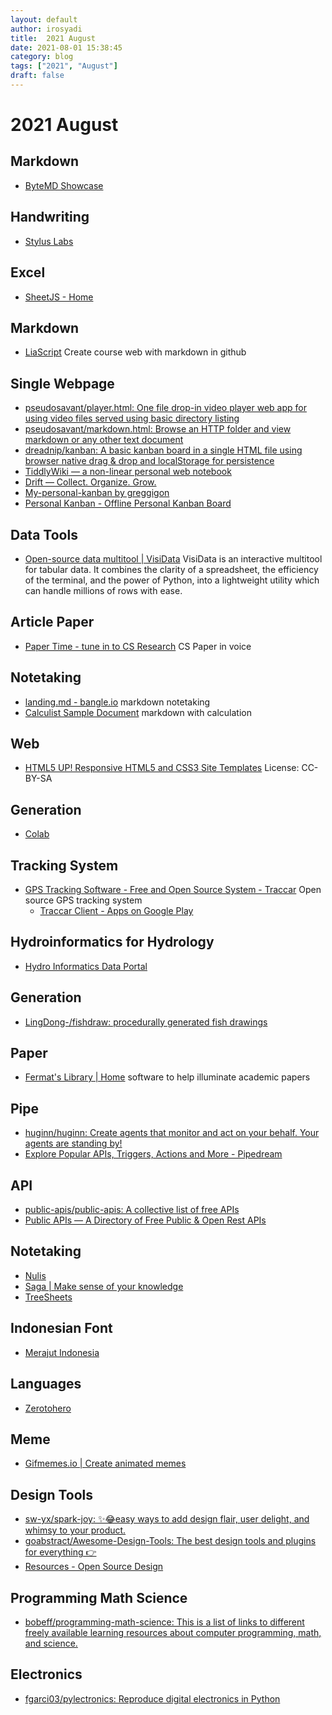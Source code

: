 ```yaml
---
layout: default
author: irosyadi
title:  2021 August
date: 2021-08-01 15:38:45
category: blog
tags: ["2021", "August"]
draft: false
---
```


# 2021 August

## Markdown
- [ByteMD Showcase](https://bytemd.netlify.app/)

## Handwriting
- [Stylus Labs](http://www.styluslabs.com/)

## Excel
- [SheetJS - Home](https://sheetjs.com/)

## Markdown
- [LiaScript](https://liascript.github.io/) Create course web with markdown in github

## Single Webpage
- [pseudosavant/player.html: One file drop-in video player web app for using video files served using basic directory listing](https://github.com/pseudosavant/player.html)
- [pseudosavant/markdown.html: Browse an HTTP folder and view markdown or any other text document](https://github.com/pseudosavant/markdown.html)
- [dreadnip/kanban: A basic kanban board in a single HTML file using browser native drag & drop and localStorage for persistence](https://github.com/dreadnip/kanban)
- [TiddlyWiki — a non-linear personal web notebook](https://tiddlywiki.com/)
- [Drift — Collect. Organize. Grow.](https://akhater.github.io/drift/)
- [My-personal-kanban by greggigon](https://greggigon.github.io/my-personal-kanban/)
- [Personal Kanban - Offline Personal Kanban Board](https://personalkanban.js.org/showcase.html)

## Data Tools
- [Open-source data multitool | VisiData](https://www.visidata.org/) VisiData is an interactive multitool for tabular data. It combines the clarity of a spreadsheet, the efficiency of the terminal, and the power of Python, into a lightweight utility which can handle millions of rows with ease.

## Article Paper
- [Paper Time - tune in to CS Research](https://papertime.app/) CS Paper in voice

## Notetaking
- [landing.md - bangle.io](https://bangle.io/ws/bangle-help) markdown notetaking
- [Calculist Sample Document](https://app.calculist.io/sample) markdown with calculation

## Web
- [HTML5 UP! Responsive HTML5 and CSS3 Site Templates](https://html5up.net/) License: CC-BY-SA

## Generation
- [Colab](https://colab.research.google.com/drive/1wkF67ThUz37T2_oPIuSwuO4e_-0vjaLs?usp=sharing)

## Tracking System
- [GPS Tracking Software - Free and Open Source System - Traccar](https://www.traccar.org/) Open source GPS tracking system
    - [Traccar Client - Apps on Google Play](https://play.google.com/store/apps/details?id=org.traccar.client)

## Hydroinformatics for Hydrology
- [Hydro Informatics Data Portal](https://spatialagent.org/HydroInformatics/)

## Generation
- [LingDong-/fishdraw: procedurally generated fish drawings](https://github.com/LingDong-/fishdraw/tree/main)

## Paper
- [Fermat's Library | Home](https://fermatslibrary.com/) software to help illuminate academic papers

## Pipe
- [huginn/huginn: Create agents that monitor and act on your behalf. Your agents are standing by!](https://github.com/huginn/huginn)
- [Explore Popular APIs, Triggers, Actions and More - Pipedream](https://pipedream.com/explore)

## API
- [public-apis/public-apis: A collective list of free APIs](https://github.com/public-apis/public-apis)
- [Public APIs — A Directory of Free Public & Open Rest APIs](https://public-apis.io/)

## Notetaking
- [Nulis](https://nulis.io/)
- [Saga | Make sense of your knowledge](https://saga.so/)
- [TreeSheets](https://strlen.com/treesheets/)

## Indonesian Font
- [Merajut Indonesia](https://merajutindonesia.id/)

## Languages
- [Zerotohero](https://www.zerotohero.ca/)

## Meme
- [Gifmemes.io | Create animated memes](https://gifmemes.io/)

## Design Tools
- [sw-yx/spark-joy: ✨😂easy ways to add design flair, user delight, and whimsy to your product.](https://github.com/sw-yx/spark-joy/#illustrations)
- [goabstract/Awesome-Design-Tools: The best design tools and plugins for everything 👉](https://github.com/goabstract/Awesome-Design-Tools)
- [Resources - Open Source Design](https://opensourcedesign.net/resources/)

## Programming Math Science
- [bobeff/programming-math-science: This is a list of links to different freely available learning resources about computer programming, math, and science.](https://github.com/bobeff/programming-math-science)

## Electronics
- [fgarci03/pylectronics: Reproduce digital electronics in Python](https://github.com/fgarci03/pylectronics)
